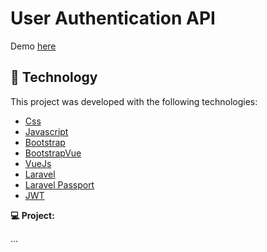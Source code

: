 # User Authentication API

Demo [here](/)

## 🚀 Technology

This project was developed with the following technologies:

- [Css](https://www.w3schools.com/css/)
- [Javascript](https://www.w3schools.com/js/)
- [Bootstrap](https://bootstrap-vue.org/)
- [BootstrapVue](https://bootstrap-vue.org/)
- [VueJs](https://vuejs.org/)
- [Laravel](https://laravel.com/)
- [Laravel Passport](https://laravel.com/)
- [JWT](https://jwt.io/)

**💻 Project:** 

...

